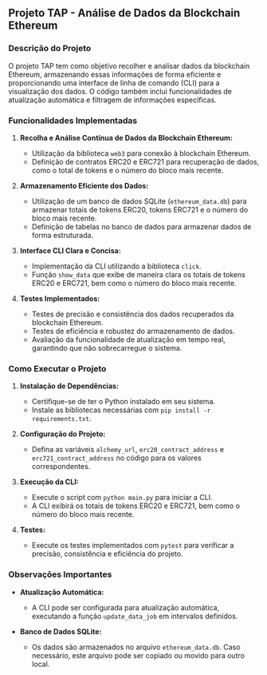 

## Projeto TAP - Análise de Dados da Blockchain Ethereum

### Descrição do Projeto

O projeto TAP tem como objetivo recolher e analisar dados da blockchain Ethereum, armazenando essas informações de forma eficiente e proporcionando uma interface de linha de comando (CLI) para a visualização dos dados. O código também inclui funcionalidades de atualização automática e filtragem de informações específicas.

### Funcionalidades Implementadas

1. **Recolha e Análise Contínua de Dados da Blockchain Ethereum:**
   - Utilização da biblioteca `web3` para conexão à blockchain Ethereum.
   - Definição de contratos ERC20 e ERC721 para recuperação de dados, como o total de tokens e o número do bloco mais recente.

2. **Armazenamento Eficiente dos Dados:**
   - Utilização de um banco de dados SQLite (`ethereum_data.db`) para armazenar totais de tokens ERC20, tokens ERC721 e o número do bloco mais recente.
   - Definição de tabelas no banco de dados para armazenar dados de forma estruturada.

3. **Interface CLI Clara e Concisa:**
   - Implementação da CLI utilizando a biblioteca `click`.
   - Função `show_data` que exibe de maneira clara os totais de tokens ERC20 e ERC721, bem como o número do bloco mais recente.

4. **Testes Implementados:**
   - Testes de precisão e consistência dos dados recuperados da blockchain Ethereum.
   - Testes de eficiência e robustez do armazenamento de dados.
   - Avaliação da funcionalidade de atualização em tempo real, garantindo que não sobrecarregue o sistema.

### Como Executar o Projeto

1. **Instalação de Dependências:**
   - Certifique-se de ter o Python instalado em seu sistema.
   - Instale as bibliotecas necessárias com `pip install -r requirements.txt`.

2. **Configuração do Projeto:**
   - Defina as variáveis `alchemy_url`, `erc20_contract_address` e `erc721_contract_address` no código para os valores correspondentes.

3. **Execução da CLI:**
   - Execute o script com `python main.py` para iniciar a CLI.
   - A CLI exibirá os totais de tokens ERC20 e ERC721, bem como o número do bloco mais recente.

4. **Testes:**
   - Execute os testes implementados com `pytest` para verificar a precisão, consistência e eficiência do projeto.

### Observações Importantes

- **Atualização Automática:**
  - A CLI pode ser configurada para atualização automática, executando a função `update_data_job` em intervalos definidos.

- **Banco de Dados SQLite:**
  - Os dados são armazenados no arquivo `ethereum_data.db`. Caso necessário, este arquivo pode ser copiado ou movido para outro local.




